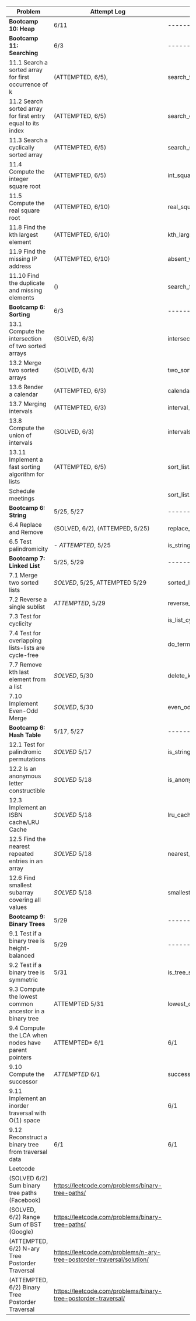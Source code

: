 | Problem |  Attempt Log | Python  |
| ------ | ------ | ------ |
| **Bootcamp 10: Heap** | 6/11 | ------- |
| **Bootcamp 11: Searching** | 6/3 | ------- |
| 11.1 Search a sorted array for first occurrence of k | (ATTEMPTED, 6/5), | search_first_key.py |
| 11.2 Search sorted array for first entry equal to its index | (ATTEMPTED, 6/5) | search_entry_equal_to_index.py |
| 11.3 Search a cyclically sorted array | (ATTEMPTED, 6/5) | search_shifted_sorted_array.py |
| 11.4 Compute the integer square root | (ATTEMPTED, 6/5) | int_square_root.py |
| 11.5 Compute the real square root | (ATTEMPTED, 6/10) | real_square_root.py |
| 11.8 Find the kth largest element| (ATTEMPTED, 6/10) | kth_largest_in_array.py |
| 11.9 Find the missing IP address | (ATTEMPTED, 6/10) | absent_value_array.py |
| 11.10 Find the duplicate and missing elements | () | search_for_missing_element.py |
| **Bootcamp 6: Sorting** | 6/3 | ------- |
| 13.1 Compute the intersection of two sorted arrays | (SOLVED, 6/3) | intersect_sorted_arrays.py |
| 13.2 Merge two sorted arrays | (SOLVED, 6/3) | two_sorted_arrays_merge.py |
| 13.6 Render a calendar | (ATTEMPTED, 6/3) | calendar_rendering.py |
| 13.7 Merging intervals | (ATTEMPTED, 6/3) | interval_add.py |
| 13.8 Compute the union of intervals | (SOLVED, 6/3) | intervals\_union.py |
| 13.11 Implement a fast sorting algorithm for lists | (ATTEMPTED, 6/5)| sort_list.py |
| Schedule meetings | | sort_list.py |
| **Bootcamp 6: String** | 5/25, 5/27 | ------- |
| 6.4 Replace and Remove | (SOLVED, 6/2), (ATTEMPED, 5/25) | replace_and_remove.py |
| 6.5 Test palindromicity | - *ATTEMPTED*, 5/25 | is_string_palindromic.py |
| **Bootcamp 7: Linked List** | 5/25, 5/29 | ------- |
| 7.1 Merge two sorted lists | *SOLVED*, 5/25, ATTEMPTED 5/29 | sorted_list_merge.py |
| 7.2 Reverse a single sublist | *ATTEMPTED*, 5/29 | reverse_sublist.py |
| 7.3 Test for cyclicity | | is\_list\_cyclic.py |
| 7.4 Test for overlapping lists-lists are cycle-free| | do\_terminated\_lists\_overlap.py |
| 7.7  Remove kth last element from a list | *SOLVED*, 5/30 | delete_kth_last_from_list.py |
| 7.10 Implement Even-Odd Merge | *SOLVED*, 5/30 | even_odd_list_merge.py
| **Bootcamp 6: Hash Table** | 5/17, 5/27 | ------- |
| 12.1 Test for palindromic permutations | *SOLVED* 5/17 | is_string_permutable_to_palindrome.py |
| 12.2 Is an anonymous letter constructible |  *SOLVED* 5/18 | is_anonymous_letter_constructible.py |
| 12.3 Implement an ISBN cache/LRU Cache |  *SOLVED* 5/18 | lru_cache.py |
| 12.5 Find the nearest repeated entries in an array | *SOLVED* 5/18 | nearest_repeated_entries.py |
| 12.6 Find smallest subarray covering all values| *SOLVED* 5/18 | smallest_subarray_covering_all_values.py |
| **Bootcamp 9: Binary Trees** | 5/29 | ------- |
| 9.1 Test if a binary tree is height-balanced | 5/29 | ------- |
| 9.2 Test if a binary tree is symmetric | 5/31 | is_tree_symmetric.py |
| 9.3 Compute the lowest common ancestor in a binary tree | ATTEMPTED 5/31 | lowest_common_ancestor.py |
| 9.4 Compute the LCA when nodes have parent pointers | ATTEMPTED* 6/1 | 6/1  |
| 9.10 Compute the successor | *ATTEMPTED* 6/1 | successor_in_tree.py |
| 9.11 Implement an inorder traversal with O(1) space |  | 6/1 |
| 9.12 Reconstruct a binary tree from traversal data | 6/1 | 6/1 |
| Leetcode | | |
| (SOLVED 6/2) Sum binary tree paths (Facebook)| https://leetcode.com/problems/binary-tree-paths/ |
| (SOLVED, 6/2) Range Sum of BST (Google)| https://leetcode.com/problems/binary-tree-paths/ |
| (ATTEMPTED, 6/2) N-ary Tree Postorder Traversal | https://leetcode.com/problems/n-ary-tree-postorder-traversal/solution/ |
| (ATTEMPTED, 6/2) Binary Tree Postorder Traversal| https://leetcode.com/problems/binary-tree-postorder-traversal/|
